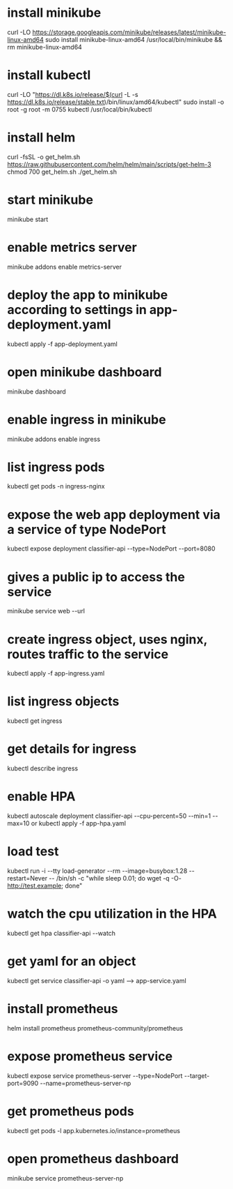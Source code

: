 # install minikube
curl -LO https://storage.googleapis.com/minikube/releases/latest/minikube-linux-amd64
sudo install minikube-linux-amd64 /usr/local/bin/minikube && rm minikube-linux-amd64

# install kubectl
curl -LO "https://dl.k8s.io/release/$(curl -L -s https://dl.k8s.io/release/stable.txt)/bin/linux/amd64/kubectl"
sudo install -o root -g root -m 0755 kubectl /usr/local/bin/kubectl

# install helm
curl -fsSL -o get_helm.sh https://raw.githubusercontent.com/helm/helm/main/scripts/get-helm-3
chmod 700 get_helm.sh
./get_helm.sh


# start minikube
minikube start


# enable metrics server
minikube addons enable metrics-server


# deploy the app to minikube according to settings in app-deployment.yaml
kubectl apply -f app-deployment.yaml


# open minikube dashboard
minikube dashboard


# enable ingress in minikube
minikube addons enable ingress


# list ingress pods
kubectl get pods -n ingress-nginx


# expose the web app deployment via a service of type NodePort
kubectl expose deployment classifier-api --type=NodePort --port=8080

# gives a public ip to access the service
minikube service web --url

# create ingress object, uses nginx, routes traffic to the service
kubectl apply -f app-ingress.yaml

# list ingress objects
kubectl get ingress

# get details for ingress
kubectl describe ingress


# enable HPA
kubectl autoscale deployment classifier-api --cpu-percent=50 --min=1 --max=10
or
kubectl apply -f app-hpa.yaml

# load test
kubectl run -i --tty load-generator --rm --image=busybox:1.28 --restart=Never -- /bin/sh -c "while sleep 0.01; do wget -q -O- http://test.example; done"

# watch the cpu utilization in the HPA
kubectl get hpa classifier-api --watch



# get yaml for an object
kubectl get service classifier-api -o yaml --> app-service.yaml



# install prometheus
helm install prometheus prometheus-community/prometheus

# expose prometheus service
kubectl expose service prometheus-server --type=NodePort --target-port=9090 --name=prometheus-server-np

# get prometheus pods
kubectl get pods -l app.kubernetes.io/instance=prometheus

# open prometheus dashboard
minikube service prometheus-server-np

